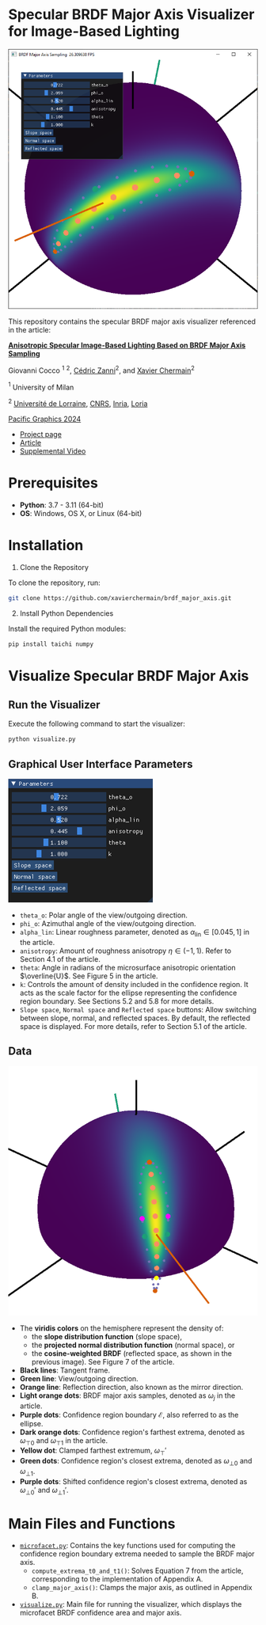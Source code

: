 # Specular BRDF Major Axis Visualizer for Image-Based Lighting

![Representative image of the repository](screenshot.png)

This repository contains the specular BRDF major axis visualizer referenced in the article:

**[Anisotropic Specular Image-Based Lighting Based on BRDF Major Axis Sampling](https://xavierchermain.github.io/publications/aniso-ibl)**

Giovanni Cocco $^{1}$ $^{2}$, [Cédric Zanni](https://members.loria.fr/CZanni/)$^{2}$, and [Xavier Chermain](https://xavierchermain.github.io)$^{2}$

$^{1}$ University of Milan

$^{2}$ [Université de Lorraine](https://www.univ-lorraine.fr/en/univ-lorraine/), [CNRS](https://www.cnrs.fr/en), [Inria](https://www.inria.fr/en), [Loria](https://www.loria.fr/en/)

[Pacific Graphics 2024](http://pg2024.hsu.edu.cn/)

- [Project page](https://xavierchermain.github.io/publications/aniso-ibl)
- [Article](https://drive.google.com/file/d/1j_NFhLSngmOycLUZ2mTV_lCL_a4NXBTb/view?usp=sharing)
- [Supplemental Video](https://youtu.be/Z_WuhOlMXBs)

# Prerequisites

- **Python**: 3.7 - 3.11 (64-bit)
- **OS**: Windows, OS X, or Linux (64-bit)

# Installation

1. Clone the Repository

To clone the repository, run:
```bash
git clone https://github.com/xavierchermain/brdf_major_axis.git
```

2. Install Python Dependencies

Install the required Python modules:

```bash
pip install taichi numpy
```

# Visualize Specular BRDF Major Axis

## Run the Visualizer

Execute the following command to start the visualizer:
``` bash
python visualize.py
```

## Graphical User Interface Parameters

![Parameters](parameters.png)

- `theta_o`: Polar angle of the view/outgoing direction.
- `phi_o`: Azimuthal angle of the view/outgoing direction.
- `alpha_lin`: Linear roughness parameter, denoted as $\alpha_{\text{lin}} \in [0.045, 1]$ in the article.
- `anisotropy`: Amount of roughness anisotropy $\eta \in (-1, 1)$. Refer to Section 4.1 of the article.
- `theta`: Angle in radians of the microsurface anisotropic orientation $\overline{U}$. See Figure 5 in the article.
- `k`: Controls the amount of density included in the confidence region. It acts as the scale factor for the ellipse representing the confidence region boundary. See Sections 5.2 and 5.8 for more details.
- `Slope space`, `Normal space` and `Reflected space` buttons: Allow switching between slope, normal, and reflected spaces. By default, the reflected space is displayed. For more details, refer to Section 5.1 of the article.

## Data

![Data](data.png)

- The **viridis colors** on the hemisphere represent the density of:
  - the **slope distribution function** (slope space),
  - the **projected normal distribution function** (normal space), or
  - the **cosine-weighted BRDF** (reflected space, as shown in the previous image). See Figure 7 of the article.
- **Black lines**: Tangent frame.
- **Green line**: View/outgoing direction.
- **Orange line**: Reflection direction, also known as the mirror direction.
- **Light orange dots**: BRDF major axis samples, denoted as $\omega_j$ in the article.
- **Purple dots**: Confidence region boundary $\mathcal{E}$, also referred to as the ellipse.
- **Dark orange dots**: Confidence region's farthest extrema, denoted as $\omega_{\top 0}$ and $\omega_{\top 1}$ in the article.
- **Yellow dot**: Clamped farthest extremum, $\omega_{\top}'$
- **Green dots**: Confidence region's closest extrema, denoted as $\omega_{\bot 0}$ and $\omega_{\bot 1}$.
- **Purple dots**: Shifted confidence region's closest extrema, denoted as $\omega_{\bot 0}'$ and $\omega_{\bot 1}'$.

# Main Files and Functions

- [`microfacet.py`](microfacet.py): Contains the key functions used for computing the confidence region boundary extrema needed to sample the BRDF major axis.
  - `compute_extrema_t0_and_t1()`: Solves Equation 7 from the article, corresponding to the implementation of Appendix A.
  - `clamp_major_axis()`: Clamps the major axis, as outlined in Appendix B.
- [`visualize.py`](visualize.py): Main file for running the visualizer, which displays the microfacet BRDF confidence area and major axis.
